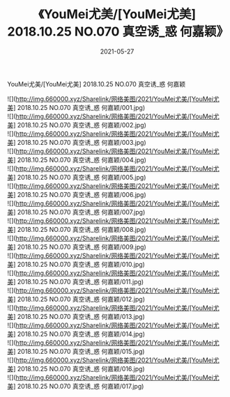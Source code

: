 ﻿---
layout: post
title:  《YouMei尤美/[YouMei尤美] 2018.10.25 NO.070 真空诱_惑 何嘉颖》
date:   2021-05-27
img: http://img.660000.xyz/Sharelink/网络美图/2021/YouMei尤美/[YouMei尤美] 2018.10.25 NO.070 真空诱_惑 何嘉颖/000.jpg
categories: [美女, 清纯, 唯美]
---

YouMei尤美/[YouMei尤美] 2018.10.25 NO.070 真空诱_惑 何嘉颖

 ![](http://img.660000.xyz/Sharelink/网络美图/2021/YouMei尤美/[YouMei尤美] 2018.10.25 NO.070 真空诱_惑 何嘉颖/001.jpg) <br>![](http://img.660000.xyz/Sharelink/网络美图/2021/YouMei尤美/[YouMei尤美] 2018.10.25 NO.070 真空诱_惑 何嘉颖/002.jpg) <br>![](http://img.660000.xyz/Sharelink/网络美图/2021/YouMei尤美/[YouMei尤美] 2018.10.25 NO.070 真空诱_惑 何嘉颖/003.jpg) <br>![](http://img.660000.xyz/Sharelink/网络美图/2021/YouMei尤美/[YouMei尤美] 2018.10.25 NO.070 真空诱_惑 何嘉颖/004.jpg) <br>![](http://img.660000.xyz/Sharelink/网络美图/2021/YouMei尤美/[YouMei尤美] 2018.10.25 NO.070 真空诱_惑 何嘉颖/005.jpg) <br>![](http://img.660000.xyz/Sharelink/网络美图/2021/YouMei尤美/[YouMei尤美] 2018.10.25 NO.070 真空诱_惑 何嘉颖/006.jpg) <br>![](http://img.660000.xyz/Sharelink/网络美图/2021/YouMei尤美/[YouMei尤美] 2018.10.25 NO.070 真空诱_惑 何嘉颖/007.jpg) <br>![](http://img.660000.xyz/Sharelink/网络美图/2021/YouMei尤美/[YouMei尤美] 2018.10.25 NO.070 真空诱_惑 何嘉颖/008.jpg) <br>![](http://img.660000.xyz/Sharelink/网络美图/2021/YouMei尤美/[YouMei尤美] 2018.10.25 NO.070 真空诱_惑 何嘉颖/009.jpg) <br>![](http://img.660000.xyz/Sharelink/网络美图/2021/YouMei尤美/[YouMei尤美] 2018.10.25 NO.070 真空诱_惑 何嘉颖/010.jpg) <br>![](http://img.660000.xyz/Sharelink/网络美图/2021/YouMei尤美/[YouMei尤美] 2018.10.25 NO.070 真空诱_惑 何嘉颖/011.jpg) <br>![](http://img.660000.xyz/Sharelink/网络美图/2021/YouMei尤美/[YouMei尤美] 2018.10.25 NO.070 真空诱_惑 何嘉颖/012.jpg) <br>![](http://img.660000.xyz/Sharelink/网络美图/2021/YouMei尤美/[YouMei尤美] 2018.10.25 NO.070 真空诱_惑 何嘉颖/013.jpg) <br>![](http://img.660000.xyz/Sharelink/网络美图/2021/YouMei尤美/[YouMei尤美] 2018.10.25 NO.070 真空诱_惑 何嘉颖/014.jpg) <br>![](http://img.660000.xyz/Sharelink/网络美图/2021/YouMei尤美/[YouMei尤美] 2018.10.25 NO.070 真空诱_惑 何嘉颖/015.jpg) <br>![](http://img.660000.xyz/Sharelink/网络美图/2021/YouMei尤美/[YouMei尤美] 2018.10.25 NO.070 真空诱_惑 何嘉颖/016.jpg) <br>![](http://img.660000.xyz/Sharelink/网络美图/2021/YouMei尤美/[YouMei尤美] 2018.10.25 NO.070 真空诱_惑 何嘉颖/017.jpg) <br>